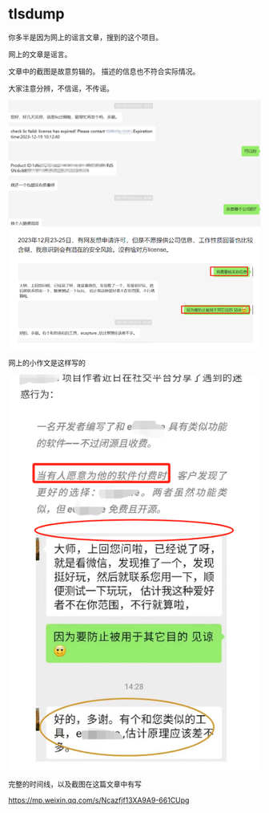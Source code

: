 # tlsdump

你多半是因为网上的谣言文章，搜到的这个项目。

网上的文章是谣言。

文章中的截图是故意剪辑的。 描述的信息也不符合实际情况。

大家注意分辨，不信谣，不传谣。

![实际](./images/1.png)
![实际](./images/3.png)

网上的小作文是这样写的

![谣言](./images/2.png)


完整的时间线，以及截图在这篇文章中有写

https://mp.weixin.qq.com/s/Ncazfjf13XA9A9-661CUpg
